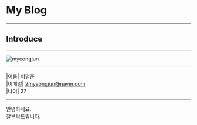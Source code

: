 # My Blog
---
## Introduce

---

![myeongjun](https://user-images.githubusercontent.com/77829885/202432139-d9dfd194-b81e-4058-8de2-19aec00e2e7e.png)

---

|이름| 이명준  
|이메일| 2myeongjun@naver.com  
|나이| 27  

---

안녕하세요.  
잘부탁드립니다.